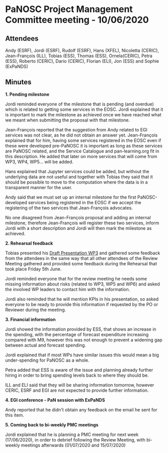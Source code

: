 ﻿PaNOSC Project Management Committee meeting - 10/06/2020
========================================================


Attendees
-------
Andy (ESRF), Jordi (ESRF), Rudolf (ESRF), Hans (XFEL), Nicoletta (CERIC), Jean-François (ILL), Tobias (ESS), Thomas (ESS), Ornela(CERIC), Petra (ESS), Roberto (CERIC), Dario (CERIC), Florian (ELI), Jon (ESS) and Sophie (ExPaNDS)


Minutes
-------	

**1. Pending milestone**

Jordi reminded everyone of the milestone that is pending (and overdue) which is related to getting some services in the EOSC. Jordi explained that it is important to mark the milestone as achieved once we have reached what we meant when submitting the proposal with that milestone.

Jean-François reported that the suggestion from Andy related to EGI services was not clear, as he did not obtain an answer yet. Jean-François explained that for him, having some services registered in the EOSC even if these were developed pre-PaNOSC it is important as long as these services are PaNOSC related, and the Service Catalogue and pan-learning.org fit in this description. He added that later on more services that will come from WP3, WP4, WP5... will be added.

Hans explained that Jupyter services could be added, but without the underlying data are not useful and together with Tobias they said that it should be possible to move to the computation where the data is in a transparent manner for the user.

Andy said that we must set up an internal milestone for the first PaNOSC-developed services being registered in the EOSC if we accept the registering of the two services that Jean-François advocates.

No one disagreed from Jean-François proposal and adding an internal milestone, therefore Jean-François will register these two services, inform Jordi with a short description and Jordi will then mark the milestone as achieved.

**2. Rehearsal feedback**

Tobias presented his [Draft Presentation WP3](https://drive.google.com/file/d/1qvOOVuxCfUs54vuNIZ6aU90nSGncc_WI/view?usp=sharing) and gathered some feedback from the attendees in the same way that all other attendees of the Review Meeting gathered and provided some feedback during the Rehearsal that took place Friday 5th June.

Jordi reminded everyone that for the review meeting he needs some missing information about risks (related to WP3, WP5 and WP6) and asked the involved WP leaders to contact him with the information.

Jordi also reminded that he will mention KPIs in his presentation, so asked everyone to be ready to provide this information if requested by the PO or Reviewer during the meeting.

**3. Financial information**

Jordi showed the information provided by ESS, that shows an increase in the spending, with the percentage of forecast expenditure increasing compared with M9, however this was not enough to prevent a widening gap between actual and forecast spending.

Jordi explained that if most WPs have similar issues this would mean a big under-spending for PaNOSC as a whole.

Petra added that ESS is aware of the issue and planning already further hiring in order to bring spending levels back to where they should be.

ILL and ELI said that they will be sharing information tomorrow, however CERIC, ESRF and EGI are not expected to provide further information.

**4. EGI conference - PaN session with ExPaNDS**

Andy reported that he didn't obtain any feedback on the email he sent for this item.

**5. Coming back to bi-weekly PMC meetings**

Jordi explained that he is planning a PMC meeting for next week (17/06/2020), in order to debrief following the Review Meeting, with bi-weekly meetings afterwards (01/07/2020 and 15/07/2020)















